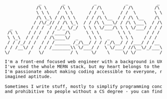 
<pre>
             _        _           _           _           _           _             _          
            /\ \     /\ \        / /\        / /\        /\ \       /\ \           / /\        
            \ \ \   /  \ \      / /  \      / /  \       \ \ \     /  \ \         / /  \       
            /\ \_\ / /\ \ \    / / /\ \__  / / /\ \__    /\ \_\   / /\ \ \       / / /\ \      
           / /\/_// / /\ \_\  / / /\ \___\/ / /\ \___\  / /\/_/  / / /\ \ \     / / /\ \ \     
  _       / / /  / /_/_ \/_/  \ \ \ \/___/\ \ \ \/___/ / / /    / / /  \ \_\   / / /  \ \ \    
 /\ \    / / /  / /____/\      \ \ \       \ \ \      / / /    / / /    \/_/  / / /___/ /\ \   
 \ \_\  / / /  / /\____\/  _    \ \ \  _    \ \ \    / / /    / / /          / / /_____/ /\ \  
 / / /_/ / /  / / /______ /_/\__/ / / /_/\__/ / /___/ / /__  / / /________  / /_________/\ \ \ 
/ / /__\/ /  / / /_______\\ \/___/ /  \ \/___/ //\__\/_/___\/ / /_________\/ / /_       __\ \_\
\/_______/   \/__________/ \_____\/    \_____\/ \/_________/\/____________/\_\___\     /____/_/
</pre>
<pre>
I'm a front-end focused web engineer with a background in UX. 
I've used the whole MERN stack, but my heart belongs to the front end.
I'm passionate about making coding accessible to everyone, regardless of background or 
imagined aptitude. 

Sometimes I write stuff, mostly to simplify programming concepts that can feel complicated 
and prohibitive to people without a CS degree - you can find me on <a href="https://jessica-delgrande.medium.com/">Medium</a> and also on <a href="https://twitter.com/jessdelgrande">Twitter</a>.
</pre>

